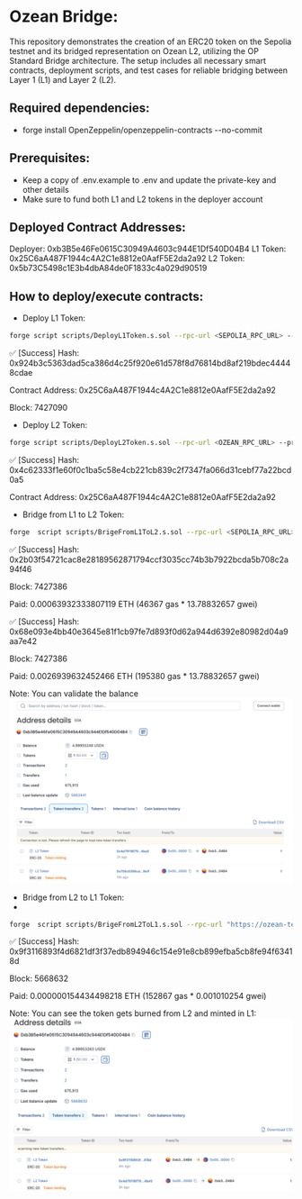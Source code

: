 # Ozean Bridge:

This repository demonstrates the creation of an ERC20 token on the Sepolia testnet and its bridged representation on Ozean L2, utilizing the OP Standard Bridge architecture. The setup includes all necessary smart contracts, deployment scripts, and test cases for reliable bridging between Layer 1 (L1) and Layer 2 (L2).

## Required dependencies:
- forge install OpenZeppelin/openzeppelin-contracts --no-commit

## Prerequisites:

- Keep a copy of .env.example to .env and update the private-key and other details
- Make sure to fund both L1 and L2 tokens in the deployer account

## Deployed Contract Addresses:

Deployer: 0xb3B5e46Fe0615C30949A4603c944E1Df540D04B4
L1 Token:  0x25C6aA487F1944c4A2C1e8812e0AafF5E2da2a92
L2 Token: 0x5b73C5498c1E3b4dbA84de0F1833c4a029d90519

## How to deploy/execute contracts:

- Deploy L1 Token:

```sh
forge script scripts/DeployL1Token.s.sol --rpc-url <SEPOLIA_RPC_URL> --private-key <PRIVATE_KEY> --broadcast
```
✅  [Success] Hash: 0x924b3c5363dad5ca386d4c25f920e61d578f8d76814bd8af219bdec44448cdae

Contract Address: 0x25C6aA487F1944c4A2C1e8812e0AafF5E2da2a92

Block: 7427090

- Deploy L2 Token:

```sh
forge script scripts/DeployL2Token.s.sol --rpc-url <OZEAN_RPC_URL> --private-key <PRIVATE_KEY> --broadcast
```

✅  [Success] Hash: 0x4c62333f1e60f0c1ba5c58e4cb221cb839c2f7347fa066d31cebf77a22bcd0a5

Contract Address: 0x25C6aA487F1944c4A2C1e8812e0AafF5E2da2a92

- Bridge from L1 to L2 Token:
```sh
forge  script scripts/BrigeFromL1ToL2.s.sol --rpc-url <SEPOLIA_RPC_URL> --broadcast
```

✅  [Success] Hash: 0x2b03f54721cac8e28189562871794ccf3035cc74b3b7922bcda5b708c2a94f46

Block: 7427386

Paid: 0.00063932333807119 ETH (46367 gas * 13.78832657 gwei)

✅  [Success] Hash: 0x68e093e4bb40e3645e81f1cb97fe7d893f0d62a944d6392e80982d04a9aa7e42

Block: 7427386

Paid: 0.0026939632452466 ETH (195380 gas * 13.78832657 gwei)

Note: You can validate the balance 
![image](images/l2.png)



- Bridge from L2 to L1 Token:
- 
```sh
forge  script scripts/BrigeFromL2ToL1.s.sol --rpc-url "https://ozean-testnet.rpc.caldera.xyz/http" --broadcast
```

✅  [Success] Hash: 0x9f3116893f4d6821df3f37edb894946c154e91e8cb899efba5cb8fe94f63418d

Block: 5668632

Paid: 0.000000154434498218 ETH (152867 gas * 0.001010254 gwei)



Note: You can see the token gets burned from L2 and minted in L1:
![image](images/burned.png)
